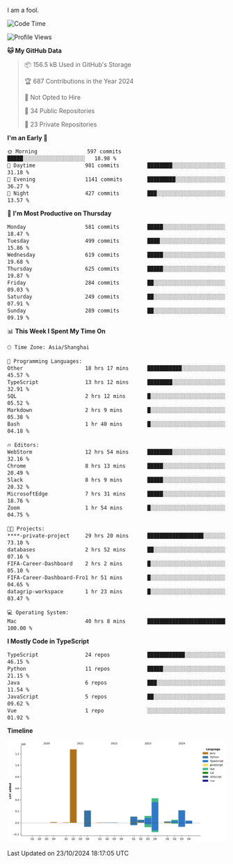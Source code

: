 I am a fool.

<!--START_SECTION:waka-->
![Code Time](http://img.shields.io/badge/Code%20Time-1%2C980%20hrs%2058%20mins-blue)

![Profile Views](http://img.shields.io/badge/Profile%20Views-0-blue)

**🐱 My GitHub Data** 

> 📦 156.5 kB Used in GitHub's Storage 
 > 
> 🏆 687 Contributions in the Year 2024
 > 
> 🚫 Not Opted to Hire
 > 
> 📜 34 Public Repositories 
 > 
> 🔑 23 Private Repositories 
 > 
**I'm an Early 🐤** 

```text
🌞 Morning                597 commits         █████░░░░░░░░░░░░░░░░░░░░   18.98 % 
🌆 Daytime                981 commits         ████████░░░░░░░░░░░░░░░░░   31.18 % 
🌃 Evening                1141 commits        █████████░░░░░░░░░░░░░░░░   36.27 % 
🌙 Night                  427 commits         ███░░░░░░░░░░░░░░░░░░░░░░   13.57 % 
```
📅 **I'm Most Productive on Thursday** 

```text
Monday                   581 commits         █████░░░░░░░░░░░░░░░░░░░░   18.47 % 
Tuesday                  499 commits         ████░░░░░░░░░░░░░░░░░░░░░   15.86 % 
Wednesday                619 commits         █████░░░░░░░░░░░░░░░░░░░░   19.68 % 
Thursday                 625 commits         █████░░░░░░░░░░░░░░░░░░░░   19.87 % 
Friday                   284 commits         ██░░░░░░░░░░░░░░░░░░░░░░░   09.03 % 
Saturday                 249 commits         ██░░░░░░░░░░░░░░░░░░░░░░░   07.91 % 
Sunday                   289 commits         ██░░░░░░░░░░░░░░░░░░░░░░░   09.19 % 
```


📊 **This Week I Spent My Time On** 

```text
🕑︎ Time Zone: Asia/Shanghai

💬 Programming Languages: 
Other                    18 hrs 17 mins      ███████████░░░░░░░░░░░░░░   45.57 % 
TypeScript               13 hrs 12 mins      ████████░░░░░░░░░░░░░░░░░   32.91 % 
SQL                      2 hrs 12 mins       █░░░░░░░░░░░░░░░░░░░░░░░░   05.52 % 
Markdown                 2 hrs 9 mins        █░░░░░░░░░░░░░░░░░░░░░░░░   05.38 % 
Bash                     1 hr 40 mins        █░░░░░░░░░░░░░░░░░░░░░░░░   04.18 % 

🔥 Editors: 
WebStorm                 12 hrs 54 mins      ████████░░░░░░░░░░░░░░░░░   32.16 % 
Chrome                   8 hrs 13 mins       █████░░░░░░░░░░░░░░░░░░░░   20.49 % 
Slack                    8 hrs 9 mins        █████░░░░░░░░░░░░░░░░░░░░   20.32 % 
MicrosoftEdge            7 hrs 31 mins       █████░░░░░░░░░░░░░░░░░░░░   18.76 % 
Zoom                     1 hr 54 mins        █░░░░░░░░░░░░░░░░░░░░░░░░   04.75 % 

🐱‍💻 Projects: 
****-private-project     29 hrs 20 mins      ██████████████████░░░░░░░   73.10 % 
databases                2 hrs 52 mins       ██░░░░░░░░░░░░░░░░░░░░░░░   07.16 % 
FIFA-Career-Dashboard    2 hrs 2 mins        █░░░░░░░░░░░░░░░░░░░░░░░░   05.10 % 
FIFA-Career-Dashboard-Fro1 hr 51 mins        █░░░░░░░░░░░░░░░░░░░░░░░░   04.65 % 
datagrip-workspace       1 hr 23 mins        █░░░░░░░░░░░░░░░░░░░░░░░░   03.47 % 

💻 Operating System: 
Mac                      40 hrs 8 mins       █████████████████████████   100.00 % 
```

**I Mostly Code in TypeScript** 

```text
TypeScript               24 repos            ████████████░░░░░░░░░░░░░   46.15 % 
Python                   11 repos            █████░░░░░░░░░░░░░░░░░░░░   21.15 % 
Java                     6 repos             ███░░░░░░░░░░░░░░░░░░░░░░   11.54 % 
JavaScript               5 repos             ██░░░░░░░░░░░░░░░░░░░░░░░   09.62 % 
Vue                      1 repo              ░░░░░░░░░░░░░░░░░░░░░░░░░   01.92 % 
```



**Timeline**

![Lines of Code chart](https://raw.githubusercontent.com/VeejaLiu/VeejaLiu/master/assets/bar_graph.png)


 Last Updated on 23/10/2024 18:17:05 UTC
<!--END_SECTION:waka-->
